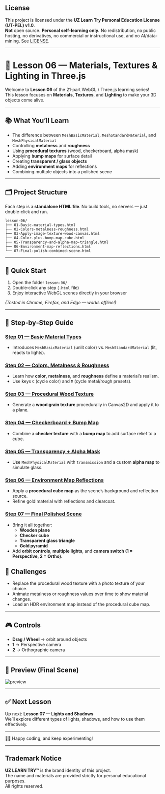 ## License
This project is licensed under the **UZ Learn Try Personal Education License (UT-PEL) v1.0**.  
**Not** open source. **Personal self-learning only.** No redistribution, no public hosting, no derivatives, no commercial or instructional use, and no AI/data-mining. See [LICENSE](../LICENSE).

---

# 🎨 Lesson 06 — Materials, Textures & Lighting in Three.js

Welcome to **Lesson 06** of the 21‑part WebGL / Three.js learning series!  
This lesson focuses on **Materials**, **Textures**, and **Lighting** to make your 3D objects come alive.

---

## 📚 What You’ll Learn
- The difference between `MeshBasicMaterial`, `MeshStandardMaterial`, and `MeshPhysicalMaterial`
- Controlling **metalness** and **roughness**
- Using **procedural textures** (wood, checkerboard, alpha mask)
- Applying **bump maps** for surface detail
- Creating **transparent / glass objects**
- Adding **environment maps** for reflections
- Combining multiple objects into a polished scene

---

## 🗂 Project Structure
Each step is a **standalone HTML file**. No build tools, no servers — just double‑click and run.

```
lesson-06/
├── 01-Basic-material-types.html
├── 02-Colors-metalness-roughness.html
├── 03-Apply-image-texture-wood-canvas.html
├── 04-Color-plus-bump-map-cube.html
├── 05-Transparency-and-alpha-map-triangle.html
├── 06-Environment-map-reflections.html
└── 07-Final-polish-combined-scene.html
```

---

## 🚀 Quick Start
1. Open the folder `lesson-06/`
2. Double‑click any step (`.html` file)
3. Enjoy interactive WebGL scenes directly in your browser

*(Tested in Chrome, Firefox, and Edge — works offline!)*

---

## 🔎 Step‑by‑Step Guide

### [Step 01 — Basic Material Types](./06-01-Basic-material-types.html)
- Introduces `MeshBasicMaterial` (unlit color) vs. `MeshStandardMaterial` (lit, reacts to lights).

### [Step 02 — Colors, Metalness & Roughness](./06-02-Colors-metalness-roughness.html)
- Learn how **color**, **metalness**, and **roughness** define a material’s realism.
- Use keys `C` (cycle color) and `M` (cycle metal/rough presets).

### [Step 03 — Procedural Wood Texture](./06-03-Apply-image-texture-wood-canvas.html)
- Generate a **wood grain texture** procedurally in Canvas2D and apply it to a plane.

### [Step 04 — Checkerboard + Bump Map](./06-04-Color-plus-bump-map-cube.html)
- Combine a **checker texture** with a **bump map** to add surface relief to a cube.

### [Step 05 — Transparency + Alpha Mask](./06-05-Transparency-and-alpha-map-triangle.html)
- Use `MeshPhysicalMaterial` with `transmission` and a custom **alpha map** to simulate glass.

### [Step 06 — Environment Map Reflections](./06-06-Environment-map-reflections.html)
- Apply a **procedural cube map** as the scene’s background and reflection source.
- Refine gold material with reflections and clearcoat.

### [Step 07 — Final Polished Scene](./06-07-Final-polish-combined-scene.html)
- Bring it all together:
  - **Wooden plane**
  - **Checker cube**
  - **Transparent glass triangle**
  - **Gold pyramid**
- Add **orbit controls**, **multiple lights**, and **camera switch (1 = Perspective, 2 = Ortho)**.

## 💪 Challenges
- Replace the procedural wood texture with a photo texture of your choice.
- Animate metalness or roughness values over time to show material changes.
- Load an HDR environment map instead of the procedural cube map.

---

## 🎮 Controls
- **Drag / Wheel** → orbit around objects  
- **1** → Perspective camera  
- **2** → Orthographic camera  

---

## 🌟 Preview (Final Scene)
![preview](https://dummyimage.com/800x400/0e0e12/ffffff&text=Wood+%7C+Cube+%7C+Glass+%7C+Gold)

---

## ✅ Next Lesson
Up next: **Lesson 07 — Lights and Shadows**  
We’ll explore different types of lights, shadows, and how to use them effectively.

---

👨‍💻 Happy coding, and keep experimenting!

---

## Trademark Notice

**UZ LEARN TRY™** is the brand identity of this project.  
The name and materials are provided strictly for personal educational purposes.  
All rights reserved.
